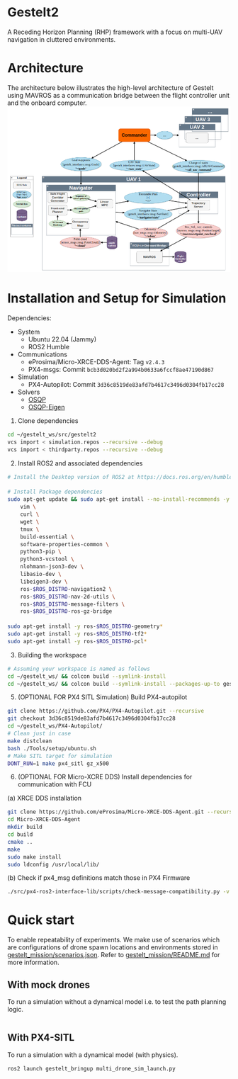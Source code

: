 # Gestelt2
A Receding Horizon Planning (RHP) framework with a focus on multi-UAV navigation in cluttered environments. 

# Architecture 

The architecture below illustrates the high-level architecture of Gestelt using MAVROS as a communication bridge between the flight controller unit and the onboard computer.
<img src="docs/pictures/gestelt2_arch.png" alt="Gestelt Architecture" style="width: 1200px;"/>

# Installation and Setup for Simulation

Dependencies:
- System
    - Ubuntu 22.04 (Jammy)
    - ROS2 Humble
- Communications
    - eProsima/Micro-XRCE-DDS-Agent: Tag `v2.4.3`
    - PX4-msgs: Commit `bcb3d020bd2f2a994b0633a6fccf8ae47190d867`
- Simulation 
    - PX4-Autopilot: Commit `3d36c8519de83afd7b4617c3496d0304fb17cc28`
- Solvers
    - [OSQP](https://osqp.org/docs/index.html)
    - [OSQP-Eigen](https://github.com/robotology/osqp-eigen)

1. Clone dependencies 
```bash
cd ~/gestelt_ws/src/gestelt2
vcs import < simulation.repos --recursive --debug
vcs import < thirdparty.repos --recursive --debug
```
2. Install ROS2 and associated dependencies
```bash
# Install the Desktop version of ROS2 at https://docs.ros.org/en/humble/Installation.html 

# Install Package dependencies
sudo apt-get update && sudo apt-get install --no-install-recommends -y \
    vim \
    curl \
    wget \
    tmux \
    build-essential \
    software-properties-common \
    python3-pip \
    python3-vcstool \
    nlohmann-json3-dev \
    libasio-dev \
    libeigen3-dev \
    ros-$ROS_DISTRO-navigation2 \
    ros-$ROS_DISTRO-nav-2d-utils \
    ros-$ROS_DISTRO-message-filters \
    ros-$ROS_DISTRO-ros-gz-bridge

sudo apt-get install -y ros-$ROS_DISTRO-geometry*
sudo apt-get install -y ros-$ROS_DISTRO-tf2*
sudo apt-get install -y ros-$ROS_DISTRO-pcl*

```

3. Building the workspace
```bash
# Assuming your workspace is named as follows
cd ~/gestelt_ws/ && colcon build --symlink-install
cd ~/gestelt_ws/ && colcon build --symlink-install --packages-up-to gestelt_bringup
```

5. (OPTIONAL FOR PX4 SITL Simulation) Build PX4-autopilot 
```bash
git clone https://github.com/PX4/PX4-Autopilot.git --recursive 
git checkout 3d36c8519de83afd7b4617c3496d0304fb17cc28 
cd ~/gestelt_ws/PX4-Autopilot/
# Clean just in case
make distclean
bash ./Tools/setup/ubuntu.sh 
# Make SITL target for simulation
DONT_RUN=1 make px4_sitl gz_x500
```

6. (OPTIONAL FOR Micro-XCRE DDS) Install dependencies for communication with FCU 

(a) XRCE DDS installation
```bash
git clone https://github.com/eProsima/Micro-XRCE-DDS-Agent.git --recursive -b v2.4.3
cd Micro-XRCE-DDS-Agent
mkdir build
cd build
cmake ..
make
sudo make install
sudo ldconfig /usr/local/lib/
```

(b) Check if px4_msg definitions match those in PX4 Firmware
```bash
./src/px4-ros2-interface-lib/scripts/check-message-compatibility.py -v ./src/px4_msgs/ ../PX4-Autopilot/
```

# Quick start

To enable repeatability of experiments. We make use of scenarios which are configurations of drone spawn locations and environments stored in [gestelt_mission/scenarios.json](gestelt_mission/scenarios.json). Refer to [gestelt_mission/README.md](gestelt_mission/README.md) for more information.

## With mock drones
To run a simulation without a dynamical model i.e. to test the path planning logic.
```bash

``` 

## With PX4-SITL 
To run a simulation with a dynamical model (with physics).
```bash
ros2 launch gestelt_bringup multi_drone_sim_launch.py 
```
